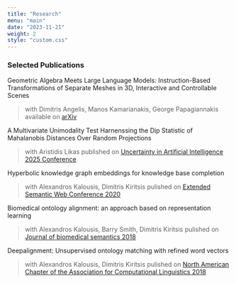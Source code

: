 ```yaml
---
title: "Research"
menu: "main"
date: "2023-11-21"
weight: 2
style: "custom.css"
---
```


### Selected Publications

Geometric Algebra Meets Large Language Models: Instruction-Based Transformations of Separate Meshes in 3D, Interactive and Controllable Scenes
  > with Dimitris Angelis, Manos Kamarianakis, George Papagiannakis
  > available on [arXiv](https://arxiv.org/abs/2408.02275)

A Multivariate Unimodality Test Harnenssing the Dip Statistic of Mahalanobis Distances Over Random Projections
  > with Aristidis Likas
  > published on [Uncertainty in Artificial Intelligence 2025 Conference](https://openreview.net/pdf?id=f3KdHTMabv)

Hyperbolic knowledge graph embeddings for knowledge base completion
  > with Alexandros Kalousis, Dimitris Kiritsis
  > pulished on [Extended Semantic Web Conference 2020](https://preprints.2020.eswc-conferences.org/121230176.pdf)

Biomedical ontology alignment: an approach based on representation learning
  > with Alexandros Kalousis, Barry Smith, Dimitris Kiritsis
  > pulished on [Journal of biomedical semantics 2018](https://jbiomedsem.biomedcentral.com/articles/10.1186/s13326-018-0187-8)

Deepalignment: Unsupervised ontology matching with refined word vectors
  > with Alexandros Kalousis, Dimitris Kiritsis
  > pulished on [North American Chapter of the Association for Computational Linguistics 2018](https://aclanthology.org/N18-1072/)

